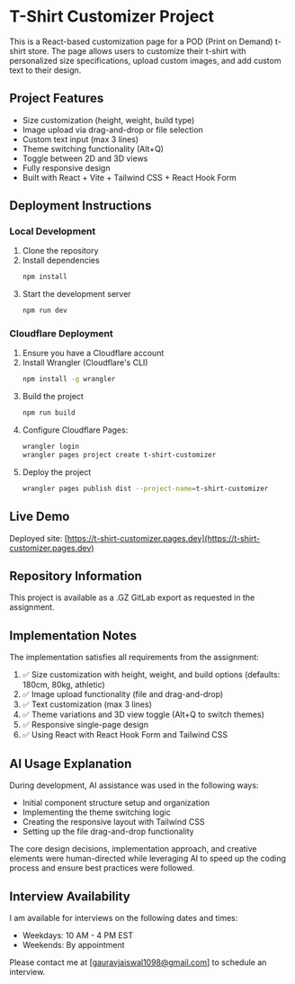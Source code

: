 # T-Shirt Customizer Project

This is a React-based customization page for a POD (Print on Demand) t-shirt store. The page allows users to customize their t-shirt with personalized size specifications, upload custom images, and add custom text to their design.

## Project Features

- Size customization (height, weight, build type)
- Image upload via drag-and-drop or file selection
- Custom text input (max 3 lines)
- Theme switching functionality (Alt+Q)
- Toggle between 2D and 3D views
- Fully responsive design
- Built with React + Vite + Tailwind CSS + React Hook Form

## Deployment Instructions

### Local Development

1. Clone the repository
2. Install dependencies
   ```bash
   npm install
   ```
3. Start the development server
   ```bash
   npm run dev
   ```

### Cloudflare Deployment

1. Ensure you have a Cloudflare account
2. Install Wrangler (Cloudflare's CLI)
   ```bash
   npm install -g wrangler
   ```
3. Build the project
   ```bash
   npm run build
   ```
4. Configure Cloudflare Pages:
   ```bash
   wrangler login
   wrangler pages project create t-shirt-customizer
   ```
5. Deploy the project
   ```bash
   wrangler pages publish dist --project-name=t-shirt-customizer
   ```

## Live Demo

Deployed site: [https://t-shirt-customizer.pages.dev](https://t-shirt-customizer.pages.dev)

## Repository Information

This project is available as a .GZ GitLab export as requested in the assignment.

## Implementation Notes

The implementation satisfies all requirements from the assignment:

1. ✅ Size customization with height, weight, and build options (defaults: 180cm, 80kg, athletic)
2. ✅ Image upload functionality (file and drag-and-drop)
3. ✅ Text customization (max 3 lines)
4. ✅ Theme variations and 3D view toggle (Alt+Q to switch themes)
5. ✅ Responsive single-page design
6. ✅ Using React with React Hook Form and Tailwind CSS

## AI Usage Explanation

During development, AI assistance was used in the following ways:
- Initial component structure setup and organization
- Implementing the theme switching logic
- Creating the responsive layout with Tailwind CSS
- Setting up the file drag-and-drop functionality

The core design decisions, implementation approach, and creative elements were human-directed while leveraging AI to speed up the coding process and ensure best practices were followed.

## Interview Availability

I am available for interviews on the following dates and times:
- Weekdays: 10 AM - 4 PM EST
- Weekends: By appointment

Please contact me at [gauravjaiswal1098@gmail.com] to schedule an interview.